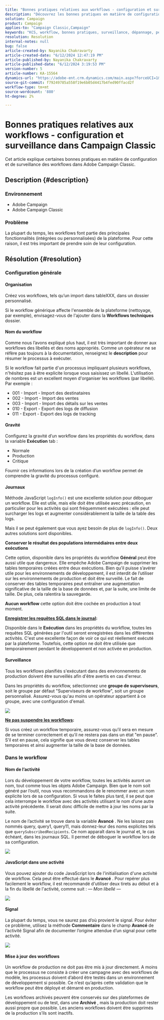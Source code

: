 ```yaml
---
title: "Bonnes pratiques relatives aux workflows - configuration et surveillance en Campaign Classic"
description: "Découvrez les bonnes pratiques en matière de configuration et de surveillance des workflows dans Adobe Campaign Classic."
solution: Campaign
product: Campaign
applies-to: "Campaign Classic,Campaign"
keywords: "KCS, workflow, bonnes pratiques, surveillance, dépannage, performances des workflows, ralentissement des workflows, Adobe Campaign, pratiques, Adobe Campaign Classic"
resolution: Resolution
internal-notes: null
bug: false
article-created-by: Nayanika Chakravarty
article-created-date: "6/12/2024 12:47:19 PM"
article-published-by: Nayanika Chakravarty
article-published-date: "6/12/2024 3:19:53 PM"
version-number: 5
article-number: KA-15564
dynamics-url: "https://adobe-ent.crm.dynamics.com/main.aspx?forceUCI=1&pagetype=entityrecord&etn=knowledgearticle&id=40e3bbe5-b928-ef11-840b-6045bd0065b6"
source-git-commit: f79249785a558f19e6b05d4417b4fed90ffacd2f
workflow-type: tm+mt
source-wordcount: '880'
ht-degree: 2%

---
```


# Bonnes pratiques relatives aux workflows - configuration et surveillance dans Campaign Classic


Cet article explique certaines bonnes pratiques en matière de configuration et de surveillance des workflows dans Adobe Campaign Classic.

## Description {#description}


### <b>Environnement</b>

- Adobe Campaign
- Adobe Campaign Classic


### <b>Problème</b>

La plupart du temps, les workflows font partie des principales fonctionnalités (intégrées ou personnalisées) de la plateforme. Pour cette raison, il est très important de prendre soin de leur configuration.


## Résolution {#resolution}


### Configuration générale

#### Organisation

Créez vos workflows, tels qu’un import dans tableXXX, dans un dossier personnalisé.

Si le workflow générique affecte l&#39;ensemble de la plateforme (nettoyage, par exemple), envisagez-vous de l&#39;ajouter dans la <b>Workflows techniques</b> dossier.

#### Nom du workflow

Comme nous l’avons expliqué plus haut, il est très important de donner aux workflows des libellés et des noms appropriés. Comme un opérateur ne se réfère pas toujours à la documentation, renseignez le <b>description</b> pour résumer le processus à exécuter.

Si le workflow fait partie d&#39;un processus impliquant plusieurs workflows, n&#39;hésitez pas à être explicite lorsque vous saisissez un libellé. L&#39;utilisation de nombres est un excellent moyen d&#39;organiser les workflows (par libellé). Par exemple :

- 001 - Import - Import des destinataires
- 002 - Import - Import des ventes
- 003 - Import - Import des détails sur les ventes
- 010 - Export - Export des logs de diffusion
- 011 - Export - Export des logs de tracking


#### Gravité

Configurez la gravité d’un workflow dans les propriétés du workflow, dans la variable <b>Exécution</b> tab :

- Normale
- Production
- Critique


Fournir ces informations lors de la création d’un workflow permet de comprendre la gravité du processus configuré.

#### Journaux

Méthode JavaScript `logInfo()` est une excellente solution pour déboguer un workflow. Elle est utile, mais elle doit être utilisée avec précaution, en particulier pour les activités qui sont fréquemment exécutées : elle peut surcharger les logs et augmenter considérablement la taille de la table des logs.

Mais il se peut également que vous ayez besoin de plus de `logInfo()`. Deux autres solutions sont disponibles.

<b>Conserver le résultat des populations intermédiaires entre deux exécutions</b>

Cette option, disponible dans les propriétés du workflow <b>Général</b> peut être aussi utile que dangereux. Elle empêche Adobe Campaign de supprimer les tables temporaires créées entre deux exécutions. Bien qu’il puisse s’avérer utile pour les environnements de développement, il est interdit de l’utiliser sur les environnements de production et doit être surveillé. Le fait de conserver des tables temporaires peut entraîner une augmentation significative de la taille de la base de données et, par la suite, une limite de taille. De plus, cela ralentira la sauvegarde.

<b>Aucun workflow</b> cette option doit être cochée en production à tout moment.

<b><u>Enregistrer les requêtes SQL dans le journal</u>:</b>

Disponible dans le <b>Exécution</b> dans les propriétés du workflow, toutes les requêtes SQL générées par l&#39;outil seront enregistrées dans les différentes activités. C&#39;est une excellente façon de voir ce qui est réellement exécuté par la plateforme. Toutefois, cette option ne doit être utilisée que temporairement pendant le développement et non activée en production.

#### Surveillance

Tous les workflows planifiés s&#39;exécutant dans des environnements de production doivent être surveillés afin d&#39;être avertis en cas d&#39;erreur.

Dans les propriétés du workflow, sélectionnez une <b>groupe de superviseurs</b>, soit le groupe par défaut &quot;Superviseurs de workflow&quot;, soit un groupe personnalisé. Assurez-vous qu&#39;au moins un opérateur appartient à ce groupe, avec une configuration d&#39;email.

![](assets/4badf727-ce28-ef11-840b-0022480a40c2.png)

<b><u>Ne pas suspendre les workflows</u>:</b>

Si vous créez un workflow temporaire, assurez-vous qu’il sera en mesure de se terminer correctement et qu’il ne restera pas dans un état &quot;en pause&quot;. S’il est en pause, cela signifie que vous devez conserver les tables temporaires et ainsi augmenter la taille de la base de données.

### Dans le workflow

#### Nom de l’activité

Lors du développement de votre workflow, toutes les activités auront un nom, tout comme tous les objets Adobe Campaign. Bien que le nom soit généré par l’outil, nous vous recommandons de le renommer avec un nom explicite lors de sa configuration. Si vous le faites plus tard, il se peut que cela interrompe le workflow avec des activités utilisant le nom d’une autre activité précédente. Il serait donc difficile de mettre à jour les noms par la suite.

Le nom de l’activité se trouve dans la variable <b>Avancé</b> . Ne les laissez pas nommés query, query1, query11, mais donnez-leur des noms explicites tels que `querySubscribedRecipients`. Ce nom apparaît dans le journal et, le cas échéant, dans les journaux SQL. Il permet de déboguer le workflow lors de sa configuration.

![](assets/8550ca3a-ce28-ef11-840b-0022480a40c2.png)

#### JavaScript dans une activité

Vous pouvez ajouter du code JavaScript lors de l&#39;initialisation d&#39;une activité de workflow. Cela peut être effectué dans le <b>Avancé</b> . Pour repérer plus facilement le workflow, il est recommandé d&#39;utiliser deux tirets au début et à la fin du libellé de l&#39;activité, comme suit : *— Mon libellé —*

![](assets/554bb34c-ce28-ef11-840b-0022480a40c2.png)

#### Signal

La plupart du temps, vous ne saurez pas d’où provient le signal. Pour éviter ce problème, utilisez la méthode <b>Commentaire</b> dans le champ <b>Avancé</b> de l’activité Signal afin de documenter l’origine attendue d’un signal pour cette activité.

![](assets/c426c66a-ce28-ef11-840b-0022480a40c2.png)

#### Mise à jour des workflows

Un workflow de production ne doit pas être mis à jour directement. A moins que le processus ne consiste à créer une campagne avec des workflows de modèle, les processus doivent d’abord être testés dans un environnement de développement si possible. Ce n’est qu’après cette validation que le workflow peut être déployé et démarré en production.

Les workflows archivés peuvent être conservés sur des plateformes de développement ou de test, dans une <b>Archivé</b> , mais la production doit rester aussi propre que possible. Les anciens workflows doivent être supprimés de la production s’ils sont inactifs.
